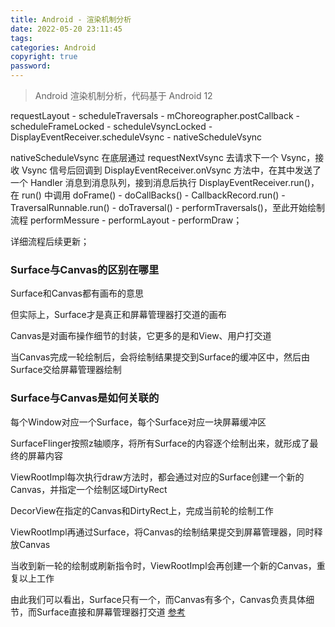 ```yaml
---
title: Android - 渲染机制分析
date: 2022-05-20 23:11:45
tags:
categories: Android
copyright: true
password:
---
```


>Android 渲染机制分析，代码基于 Android 12

<!--more-->



requestLayout - scheduleTraversals - mChoreographer.postCallback - scheduleFrameLocked - scheduleVsyncLocked - DisplayEventReceiver.scheduleVsync - nativeScheduleVsync

nativeScheduleVsync 在底层通过 requestNextVsync 去请求下一个 Vsync，接收 Vsync 信号后回调到 DisplayEventReceiver.onVsync 方法中，在其中发送了一个 Handler 消息到消息队列，接到消息后执行 DisplayEventReceiver.run()，在 run() 中调用 doFrame() - doCallBacks() - CallbackRecord.run() - TraversalRunnable.run() - doTraversal() - performTraversals()，至此开始绘制流程 performMessure - performLayout - performDraw；



详细流程后续更新；



### Surface与Canvas的区别在哪里

Surface和Canvas都有画布的意思

但实际上，Surface才是真正和屏幕管理器打交道的画布

Canvas是对画布操作细节的封装，它更多的是和View、用户打交道

当Canvas完成一轮绘制后，会将绘制结果提交到Surface的缓冲区中，然后由Surface交给屏幕管理器绘制

### Surface与Canvas是如何关联的

每个Window对应一个Surface，每个Surface对应一块屏幕缓冲区

SurfaceFlinger按照z轴顺序，将所有Surface的内容逐个绘制出来，就形成了最终的屏幕内容

ViewRootImpl每次执行draw方法时，都会通过对应的Surface创建一个新的Canvas，并指定一个绘制区域DirtyRect

DecorView在指定的Canvas和DirtyRect上，完成当前轮的绘制工作

ViewRootImpl再通过Surface，将Canvas的绘制结果提交到屏幕管理器，同时释放Canvas

当收到新一轮的绘制或刷新指令时，ViewRootImpl会再创建一个新的Canvas，重复以上工作

由此我们可以看出，Surface只有一个，而Canvas有多个，Canvas负责具体细节，而Surface直接和屏幕管理器打交道
[参考](https://blog.csdn.net/u013718730/article/details/120753180)
